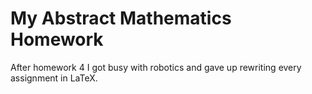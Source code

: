 # My Abstract Mathematics Homework

After homework 4 I got busy with robotics and gave up rewriting every assignment in LaTeX.
